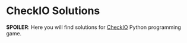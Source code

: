 CheckIO Solutions
=================

**SPOILER**: Here you will find solutions for [CheckIO](<http://checkio.org>)  Python programming game.
